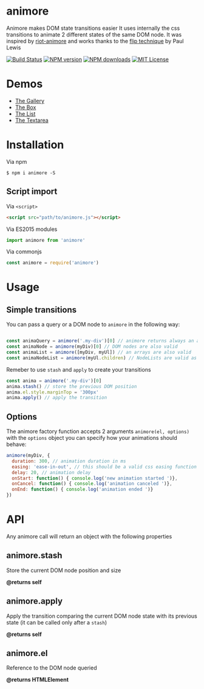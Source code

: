 # animore
Animore makes DOM state transitions easier
It uses internally the css transitions to animate 2 different states of the same DOM node. It was inspired by [riot-animore](https://github.com/riot/animore) and works thanks to the [flip technique](https://aerotwist.com/blog/flip-your-animations/) by Paul Lewis

[![Build Status][travis-image]][travis-url]
[![NPM version][npm-version-image]][npm-url]
[![NPM downloads][npm-downloads-image]][npm-url]
[![MIT License][license-image]][license-url]

# Demos

- [The Gallery](https://cdn.rawgit.com/GianlucaGuarini/animore/master/demos/gallery.html)
- [The Box](https://cdn.rawgit.com/GianlucaGuarini/animore/master/demos/box.html)
- [The List](https://cdn.rawgit.com/GianlucaGuarini/animore/master/demos/list.html)
- [The Textarea](https://cdn.rawgit.com/GianlucaGuarini/animore/master/demos/textarea.html)

# Installation

Via npm
```shell
$ npm i animore -S
```

## Script import

Via `<script>`

```html
<script src="path/to/animore.js"></script>
```

Via ES2015 modules

```js
import animore from 'animore'
```

Via commonjs

```js
const animore = require('animore')
```

# Usage

## Simple transitions

You can pass a query or a DOM node to `animore` in the following way:

```js

const animaQuery = animore('.my-div')[0] // animore returns always an array!
const animaNode = animore(myDiv)[0] // DOM nodes are also valid
const animaList = animore([myDiv, myUl]) // an arrays are also valid
const animaNodeList = animore(myUl.children) // NodeLists are valid as well

```

Remeber to use `stash` and `apply` to create your transitions

```js
const anima = animore('.my-div')[0]
anima.stash() // store the previous DOM position
anima.el.style.marginTop = '300px'
anima.apply() // apply the transition
```


## Options

The animore factory function accepts 2 arguments `animore(el, options)` with the `options` object you can specify how your animations should behave:

```js
animore(myDiv, {
  duration: 300, // animation duration in ms
  easing: 'ease-in-out', // this should be a valid css easing function
  delay: 20, // animation delay
  onStart: function() { console.log('new animation started ')},
  onCancel: function() { console.log('animation canceled ')},
  onEnd: function() { console.log('animation ended ')}
})
```

# API

Any animore call will return an object with the following properties

## animore.stash

Store the current DOM node position and size

__@returns self__

## animore.apply

Apply the transition comparing the current DOM node state with its previous state (it can be called only after a `stash`)

__@returns self__

## animore.el

Reference to the DOM node queried

__@returns HTMLElement__

[travis-image]:https://img.shields.io/travis/GianlucaGuarini/animore.svg?style=flat-square
[travis-url]:https://travis-ci.org/GianlucaGuarini/animore

[license-image]:http://img.shields.io/badge/license-MIT-000000.svg?style=flat-square
[license-url]:LICENSE.txt

[npm-version-image]:http://img.shields.io/npm/v/animore.svg?style=flat-square
[npm-downloads-image]:http://img.shields.io/npm/dm/animore.svg?style=flat-square
[npm-url]:https://npmjs.org/package/animore
